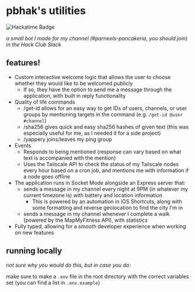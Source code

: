 # pbhak's utilities
![Hackatime Badge](https://hackatime-badge.hackclub.com/U07V1ND4H0Q/utilities)

_a small bot I made for my channel (#parneels-pancakeria, you should join) in the Hack Club Slack_

## features!
- Custom interactive welcome logic that allows the user to choose whether they would like to be welcomed publicly
  - If so, they have the option to send me a message through the application, with built in reply functionality
- Quality of life commands
  - /get-id allows for an easy way to get IDs of users, channels, or user groups by mentioning targets in the command (e.g. `/get-id @user #channel`)
  - /sha256 gives quick and easy sha256 hashes of given text (this was especially useful for me, as I needed it for a side project)
  - /yappery joins/leaves my ping group
- Events
  - Responds to being mentioned (response can vary based on what text is accompanied with the mention)
  - Uses the Tailscale API to check the status of my Tailscale nodes every hour based on a cron job, and mentions me with information if a node goes offline
- The application runs in Socket Mode alongside an Express server that:
  - sends a message in my channel every night at 9PM (in whatever my current timezone is) with battery and location information
    - This is powered by an automation in iOS Shortcuts, along with some formatting and reverse geolocation to find the city I'm in
  - sends a message in my channel whenever I complete a walk (powered by the MapMyFitness API), with statistics
- Fully typed, allowing for a smooth developer experience when working on new features

## running locally
_not sure why you would do this, but in case you do:_

make sure to make a `.env` file in the root directory with the correct variables set (you can find a list in `.env.example`)
